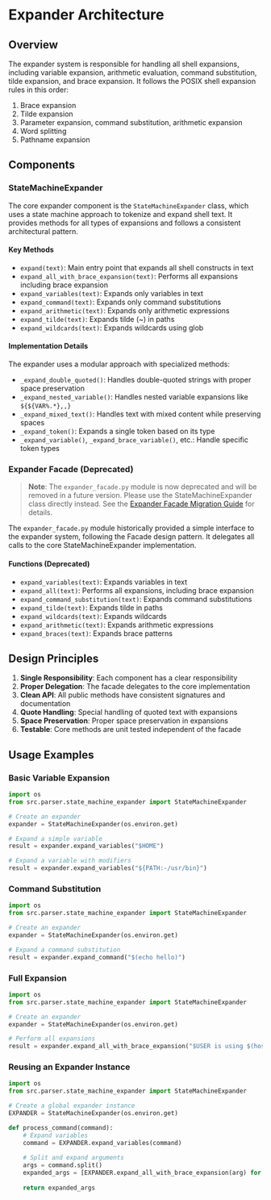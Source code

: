 # Expander Architecture

## Overview

The expander system is responsible for handling all shell expansions, including variable expansion, arithmetic evaluation, command substitution, tilde expansion, and brace expansion. It follows the POSIX shell expansion rules in this order:

1. Brace expansion
2. Tilde expansion
3. Parameter expansion, command substitution, arithmetic expansion
4. Word splitting
5. Pathname expansion

## Components

### StateMachineExpander

The core expander component is the `StateMachineExpander` class, which uses a state machine approach to tokenize and expand shell text. It provides methods for all types of expansions and follows a consistent architectural pattern.

#### Key Methods

- `expand(text)`: Main entry point that expands all shell constructs in text
- `expand_all_with_brace_expansion(text)`: Performs all expansions including brace expansion
- `expand_variables(text)`: Expands only variables in text
- `expand_command(text)`: Expands only command substitutions
- `expand_arithmetic(text)`: Expands only arithmetic expressions
- `expand_tilde(text)`: Expands tilde (~) in paths
- `expand_wildcards(text)`: Expands wildcards using glob

#### Implementation Details

The expander uses a modular approach with specialized methods:

- `_expand_double_quoted()`: Handles double-quoted strings with proper space preservation
- `_expand_nested_variable()`: Handles nested variable expansions like `${${VAR%.*},,}`
- `_expand_mixed_text()`: Handles text with mixed content while preserving spaces
- `_expand_token()`: Expands a single token based on its type
- `_expand_variable()`, `_expand_brace_variable()`, etc.: Handle specific token types

### Expander Facade (Deprecated)

> **Note**: The `expander_facade.py` module is now deprecated and will be removed in a future version. Please use the StateMachineExpander class directly instead. See the [Expander Facade Migration Guide](../expander_facade_migration.md) for details.

The `expander_facade.py` module historically provided a simple interface to the expander system, following the Facade design pattern. It delegates all calls to the core StateMachineExpander implementation.

#### Functions (Deprecated)

- `expand_variables(text)`: Expands variables in text
- `expand_all(text)`: Performs all expansions, including brace expansion
- `expand_command_substitution(text)`: Expands command substitutions
- `expand_tilde(text)`: Expands tilde in paths
- `expand_wildcards(text)`: Expands wildcards
- `expand_arithmetic(text)`: Expands arithmetic expressions
- `expand_braces(text)`: Expands brace patterns

## Design Principles

1. **Single Responsibility**: Each component has a clear responsibility
2. **Proper Delegation**: The facade delegates to the core implementation
3. **Clean API**: All public methods have consistent signatures and documentation
4. **Quote Handling**: Special handling of quoted text with expansions
5. **Space Preservation**: Proper space preservation in expansions
6. **Testable**: Core methods are unit tested independent of the facade

## Usage Examples

### Basic Variable Expansion

```python
import os
from src.parser.state_machine_expander import StateMachineExpander

# Create an expander
expander = StateMachineExpander(os.environ.get)

# Expand a simple variable
result = expander.expand_variables("$HOME")

# Expand a variable with modifiers
result = expander.expand_variables("${PATH:-/usr/bin}")
```

### Command Substitution

```python
import os
from src.parser.state_machine_expander import StateMachineExpander

# Create an expander
expander = StateMachineExpander(os.environ.get)

# Expand a command substitution
result = expander.expand_command("$(echo hello)")
```

### Full Expansion

```python
import os
from src.parser.state_machine_expander import StateMachineExpander

# Create an expander
expander = StateMachineExpander(os.environ.get)

# Perform all expansions
result = expander.expand_all_with_brace_expansion("$USER is using $(hostname)")
```

### Reusing an Expander Instance

```python
import os
from src.parser.state_machine_expander import StateMachineExpander

# Create a global expander instance
EXPANDER = StateMachineExpander(os.environ.get)

def process_command(command):
    # Expand variables
    command = EXPANDER.expand_variables(command)
    
    # Split and expand arguments
    args = command.split()
    expanded_args = [EXPANDER.expand_all_with_brace_expansion(arg) for arg in args]
    
    return expanded_args
```